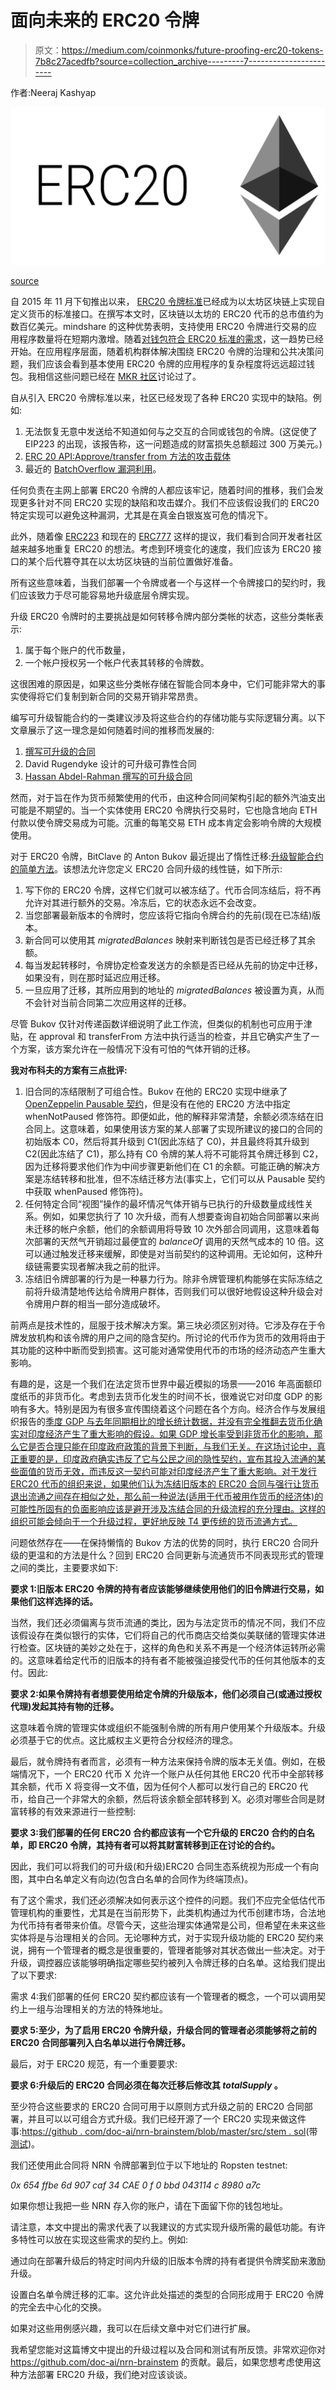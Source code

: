 # 面向未来的 ERC20 令牌

> 原文：<https://medium.com/coinmonks/future-proofing-erc20-tokens-7b8c27acedfb?source=collection_archive---------7----------------------->

作者:Neeraj Kashyap

![](img/f5b6670eb31f03d9149b6b873be49c3c.png)

[source](/blockchannel/the-anatomy-of-erc20-c9e5c5ff1d02)

自 2015 年 11 月下旬推出以来， [ERC20 令牌标准](https://github.com/ethereum/EIPs/blob/master/EIPS/eip-20.md)已经成为以太坊区块链上实现自定义货币的标准接口。在撰写本文时，区块链以太坊的 ERC20 代币的总市值约为数百亿美元。mindshare 的这种优势表明，支持使用 ERC20 令牌进行交易的应用程序数量将在短期内激增。随着[对钱包符合 ERC20 标准的需求](https://www.google.com/search?q=erc20+wallets)，这一趋势已经开始。在应用程序层面，随着机构群体解决围绕 ERC20 令牌的治理和公共决策问题，我们应该会看到基本使用 ERC20 令牌的应用程序的复杂程度将远远超过钱包。我相信这些问题已经在 [MKR 社区](/makerdao/what-is-mkr-e6915d5ca1b3)讨论过了。

自从引入 ERC20 令牌标准以来，社区已经发现了各种 ERC20 实现中的缺陷。例如:

1.  无法恢复无意中发送给不知道如何与之交互的合同或钱包的令牌。(这促使了 EIP223 的出现，该报告称，这一问题造成的财富损失总额超过 300 万美元。)
2.  [ERC 20 API:Approve/transfer from 方法的攻击载体](https://docs.google.com/document/d/1YLPtQxZu1UAvO9cZ1O2RPXBbT0mooh4DYKjA_jp-RLM/edit?usp=sharing)
3.  最近的 [BatchOverflow 漏洞利用](https://cryptoslate.com/batchoverflow-exploit-creates-trillions-of-ethereum-tokens/)。

任何负责在主网上部署 ERC20 令牌的人都应该牢记，随着时间的推移，我们会发现更多针对不同 ERC20 实现的缺陷和攻击媒介。我们不应该假设我们的 ERC20 特定实现可以避免这种漏洞，尤其是在真金白银岌岌可危的情况下。

此外，随着像 [ERC223](https://github.com/ethereum/EIPs/issues/223) 和现在的 [ERC777](https://github.com/ethereum/EIPs/issues/777) 这样的提议，我们看到合同开发者社区越来越多地重复 ERC20 的想法。考虑到环境变化的速度，我们应该为 ERC20 接口的某个后代篡夺其在以太坊区块链的当前位置做好准备。

所有这些意味着，当我们部署一个令牌或者一个与这样一个令牌接口的契约时，我们应该致力于尽可能容易地升级底层令牌实现。

升级 ERC20 令牌时的主要挑战是如何转移令牌内部分类帐的状态，这些分类帐表示:

1.  属于每个账户的代币数量，
2.  一个帐户授权另一个帐户代表其转移的令牌数。

这很困难的原因是，如果这些分类帐存储在智能合同本身中，它们可能非常大的事实使得将它们复制到新合同的交易开销非常昂贵。

编写可升级智能合约的一类建议涉及将这些合约的存储功能与实际逻辑分离。以下文章展示了这一理念是如何随着时间的推移而发展的:

1.  [撰写可升级的合同](https://blog.colony.io/writing-upgradeable-contracts-in-solidity-6743f0eecc88)
2.  David Rugendyke 设计的可升级可靠性合同
3.  [Hassan Abdel-Rahman 撰写的可升级合同](/cardstack/upgradable-contracts-in-solidity-d5af87f0f913)

然而，对于旨在作为货币频繁使用的代币，由这种合同间架构引起的额外汽油支出可能是不期望的。当一个实体使用 ERC20 令牌执行交易时，它也隐含地向 ETH 付款以使令牌交易成为可能。沉重的每笔交易 ETH 成本肯定会影响令牌的大规模使用。

对于 ERC20 令牌，BitClave 的 Anton Bukov 最近提出了惰性迁移:[升级智能合约的简单方法](/bitclave/the-easy-way-to-upgrade-smart-contracts-ba30ba012784)。该想法允许您定义 ERC20 合同升级的线性链，如下所示:

1.  写下你的 ERC20 令牌，这样它们就可以被冻结了。代币合同冻结后，将不再允许对其进行额外的交易。冷冻后，它的状态永远不会改变。
2.  当您部署最新版本的令牌时，您应该将它指向令牌合约的先前(现在已冻结)版本。
3.  新合同可以使用其 *migratedBalances* 映射来判断钱包是否已经迁移了其余额。
4.  每当发起转移时，令牌协定检查发送方的余额是否已经从先前的协定中迁移，如果没有，则在那时延迟应用迁移。
5.  一旦应用了迁移，其所应用到的地址的 *migratedBalances* 被设置为真，从而不会针对当前合同第二次应用这样的迁移。

尽管 Bukov 仅针对传递函数详细说明了此工作流，但类似的机制也可应用于津贴，在 approval 和 transferFrom 方法中执行适当的检查，并且它确实产生了一个方案，该方案允许在一般情况下没有可怕的气体开销的迁移。

**我对布科夫的方案有三点批评:**

1.  旧合同的冻结限制了可组合性。Bukov 在他的 ERC20 实现中继承了 [OpenZeppelin Pausable 契约](https://github.com/OpenZeppelin/openzeppelin-solidity/blob/master/contracts/lifecycle/Pausable.sol)，但是没有在他的 ERC20 方法中指定 whenNotPaused 修饰符。即便如此，他的解释非常清楚，余额必须冻结在旧合同上。这意味着，如果使用该方案的某人部署了实现所建议的接口的合同的初始版本 C0，然后将其升级到 C1(因此冻结了 C0)，并且最终将其升级到 C2(因此冻结了 C1)，那么持有 C0 令牌的某人将不可能将其令牌迁移到 C2，因为迁移将要求他们作为中间步骤更新他们在 C1 的余额。可能正确的解决方案是冻结转移和批准，但不冻结迁移方法(事实上，它们可以从 Pausable 契约中获取 whenPaused 修饰符)。
2.  任何特定合同“视图”操作的最坏情况气体开销与已执行的升级数量成线性关系。例如，如果您执行了 10 次升级，而有人想要查询自初始合同部署以来尚未迁移的帐户余额，他们的余额调用将导致 10 次外部合同调用，这意味着每次部署的天然气开销超过最便宜的 *balanceOf* 调用的天然气成本的 10 倍。这可以通过触发迁移来缓解，即使是对当前契约的这种调用。无论如何，这种升级链需要实现者解决我之前的批评。
3.  冻结旧令牌部署的行为是一种暴力行为。除非令牌管理机构能够在实际冻结之前将升级清楚地传达给令牌用户群体，否则我们可以很好地假设这种升级会对令牌用户群的相当一部分造成破坏。

前两点是技术性的，屈服于技术解决方案。第三块必须区别对待。它涉及存在于令牌发放机构和该令牌的用户之间的隐含契约。所讨论的代币作为货币的效用将由于其功能的这种中断而受到损害。这可能对通常使用代币的市场的经济动态产生重大影响。

有趣的是，这是一个我们在法定货币世界中最近模拟的场景——2016 年高面额印度纸币的非货币化。考虑到去货币化发生的时间不长，很难说它对印度 GDP 的影响有多大。特别是因为有很多宣传围绕着这个问题在各个方向。经济合作与发展组织报告的[季度 GDP 与去年同期相比的增长统计数据，并没有完全推翻去货币化确实对印度经济产生了重大影响的假设。如果 GDP 增长率受到非货币化的影响，那么它是否合理只能在印度政府政策的背景下判断，与我们无关。在这场讨论中，真正重要的是，印度政府确实违反了它与公民之间的隐性契约，宣布其投入流通的某些面值的货币无效，而违反这一契约可能对印度经济产生了重大影响。对于发行 ERC20 代币的组织来说，如果他们认为冻结旧版本的 ERC20 合同与强行让货币退出流通之间存在相似之处，那么前一种说法(适用于代币被用作货币的经济体)的可能性所固有的负面影响应该是避开涉及冻结合同的升级流程的充分理由。这样的组织可能会倾向于一个升级过程，更好地反映 T4 更传统的货币流通方式。](https://stats.oecd.org/index.aspx?queryid=350)

问题依然存在——在保持懒惰的 Bukov 方法的优势的同时，执行 ERC20 合同升级的更温和的方法是什么？回到 ERC20 合同更新与流通货币不同表现形式的管理之间的类比，主要要求如下:

**要求 1:旧版本 ERC20 令牌的持有者应该能够继续使用他们的旧令牌进行交易，如果他们这样选择的话。**

当然，我们还必须偏离与货币流通的类比，因为与法定货币的情况不同，我们不应该假设存在类似银行的实体，它们将自己的代币商店交给类似美联储的管理实体进行检查。区块链的美妙之处在于，这样的角色和关系不再是一个经济体运转所必需的。这意味着给定代币的旧版本的持有者不能被强迫接受代币的任何其他版本的支付。因此:

**要求 2:如果令牌持有者想要使用给定令牌的升级版本，他们必须自己(或通过授权代理)发起其持有物的迁移。**

这意味着令牌的管理实体或组织不能强制令牌的所有用户使用某个升级版本。升级必须基于它的优点。这比威权主义更符合分权经济的理念。

最后，就令牌持有者而言，必须有一种方法来保持令牌的版本无关值。例如，在极端情况下，一个 ERC20 代币 X 允许一个账户从任何其他 ERC20 代币中全部转移其余额，代币 X 将变得一文不值，因为任何个人都可以发行自己的 ERC20 代币，给自己一个非常大的余额，然后将该余额全部转移到 X。必须对哪些合同是财富转移的有效来源进行一些控制:

**要求 3:我们部署的任何 ERC20 合约都应该有一个它升级的 ERC20 合约的白名单，即 ERC20 令牌，其持有者可以将其财富转移到正在讨论的合约。**

因此，我们可以将我们的可升级(和升级)ERC20 合同生态系统视为形成一个有向图，其中白名单定义有向边(包含白名单的合同作为终端顶点)。

有了这个需求，我们还必须解决如何表示这个控件的问题。我们不应完全低估代币管理机构的重要性，尤其是在当前形势下，此类机构通过为代币创建市场，合法地为代币持有者带来价值。尽管今天，这些治理实体通常是公司，但希望在未来这些实体将是与治理相关的合同。无论哪种方式，对于实现升级功能的 ERC20 契约来说，拥有一个管理者的概念是很重要的，管理者能够对其状态做出一些决定。对于升级，调控器应该能够明确指定哪些契约被列入令牌迁移的白名单。这给我们提出了以下要求:

需求 4:我们部署的任何 ERC20 契约都应该有一个管理者的概念，一个可以调用契约上一组与治理相关的方法的特殊地址。

**要求 5:至少，为了启用 ERC20 令牌升级，升级合同的管理者必须能够将之前的 ERC20 合同部署列入白名单以进行令牌迁移。**

最后，对于 ERC20 规范，有一个重要要求:

**要求 6:升级后的 ERC20 合同必须在每次迁移后修改其 *totalSupply* 。**

至少符合这些要求的 ERC20 合同可用于以原则方式升级之前的 ERC20 合同部署，并且可以以可组合方式升级。我们已经开源了一个 ERC20 实现来做这件事:[https://github . com/doc-ai/nrn-brainstem/blob/master/src/stem . sol](https://github.com/doc-ai/nrn-brainstem/blob/master/src/stem.sol)(带[测试](https://github.com/doc-ai/nrn-brainstem/blob/master/test/stem.js))。

我们还使用此合同将 NRN 令牌部署到位于以下地址的 Ropsten testnet:

*0x 654 ffbe 6d 907 caf 34 CAE 0 f 0 bbd 043114 c 8980 a7c*

如果你想让我把一些 NRN 存入你的账户，请在下面留下你的钱包地址。

请注意，本文中提出的需求代表了以我建议的方式实现升级所需的最低功能。有许多特性可以放在实现这些需求的契约上。例如:

通过向在部署升级后的特定时间内升级的旧版本令牌的持有者提供令牌奖励来激励升级。

设置白名单令牌迁移的汇率。这允许此处描述的类型的合同形成用于 ERC20 令牌的完全去中心化的交换。

如果对这些用例感兴趣，我可以在后续文章中对它们进行扩展。

我希望您能对这篇博文中提出的升级过程以及合同和测试有所反馈。非常欢迎你对 https://github.com/doc-ai/nrn-brainstem 的贡献。最后，如果您想考虑使用这种方法部署 ERC20 升级，我们绝对应该谈谈。